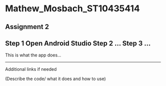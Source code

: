 # Mathew_Mosbach_ST10435414
Assignment 2
-----------------------------------------------
Step 1 Open Android Studio 
Step 2 ...
Step 3 ...
----------------------------------------------
This is what the app does...

---------------------------------------------
Additional links if needed

(Describe the code/ what it does and how to use)
